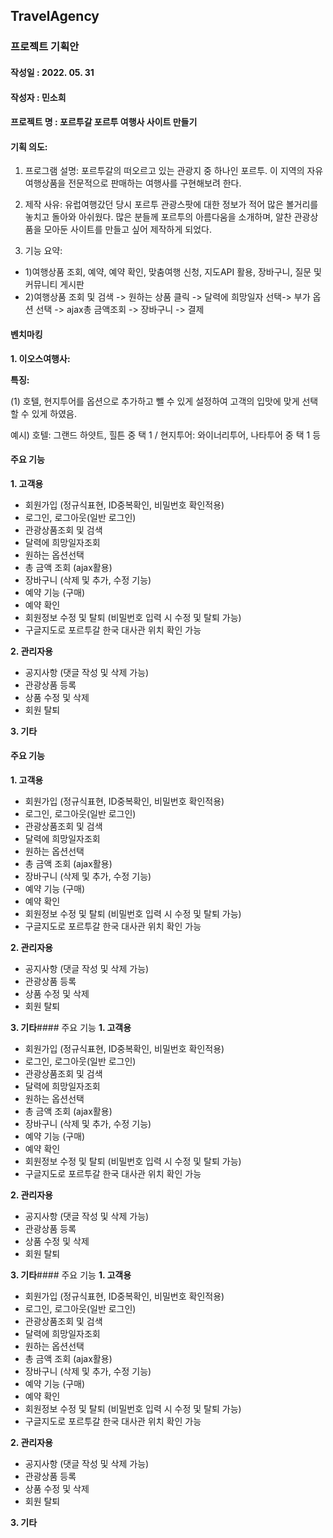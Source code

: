 ## TravelAgency
### 프로젝트 기획안

#### 작성일 : 2022. 05. 31
#### 작성자 : 민소희
#### 프로젝트 명 : 포르투갈 포르투 여행사 사이트 만들기
#### 기획 의도: 
1. 프로그램 설명: 포르투갈의 떠오르고 있는 관광지 중 하나인 포르투. 
이 지역의 자유여행상품을 전문적으로 판매하는 여행사를 구현해보려 한다.


2. 제작 사유: 유럽여행갔던 당시 포르투 관광스팟에 대한 정보가 적어 많은 볼거리를 놓치고 돌아와 아쉬웠다. 
많은 분들께 포르투의 아름다움을 소개하며, 알찬 관광상품을 모아둔 사이트를 만들고 싶어 
제작하게 되었다.


3. 기능 요약: 
- 1)여행상품 조회, 예약, 예약 확인, 맞춤여행 신청, 지도API 활용, 장바구니, 질문 및 커뮤니티 게시판
- 2)여행상품 조회 및 검색 -> 원하는 상품 클릭 -> 달력에 희망일자 선택-> 부가 옵션 선택 -> ajax총 금액조회 -> 장바구니 -> 결제
#### 벤치마킹
**1. 이오스여행사:**

**특징:**

(1) 호텔, 현지투어를 옵션으로 추가하고 뺄 수 있게 설정하여 고객의 입맛에 맞게 선택할 수 있게 하였음.

예시) 호텔: 그랜드 하얏트, 힐튼 중 택 1 / 현지투어: 와이너리투어, 나타투어 중 택 1 등



#### 주요 기능
**1. 고객용**
- 회원가입 (정규식표현, ID중복확인, 비밀번호 확인적용)
- 로그인, 로그아웃(일반 로그인)
- 관광상품조회 및 검색
- 달력에 희망일자조회
- 원하는 옵션선택
- 총 금액 조회 (ajax활용)
- 장바구니 (삭제 및 추가, 수정 기능)
- 예약 기능 (구매)
- 예약 확인
- 회원정보 수정 및 탈퇴 (비밀번호 입력 시 수정 및 탈퇴 가능)
- 구글지도로 포르투갈 한국 대사관 위치 확인 가능

**2. 관리자용**
- 공지사항 (댓글 작성 및 삭제 가능)
- 관광상품 등록
- 상품 수정 및 삭제
- 회원 탈퇴

**3. 기타**
#### 주요 기능
**1. 고객용**
- 회원가입 (정규식표현, ID중복확인, 비밀번호 확인적용)
- 로그인, 로그아웃(일반 로그인)
- 관광상품조회 및 검색
- 달력에 희망일자조회
- 원하는 옵션선택
- 총 금액 조회 (ajax활용)
- 장바구니 (삭제 및 추가, 수정 기능)
- 예약 기능 (구매)
- 예약 확인
- 회원정보 수정 및 탈퇴 (비밀번호 입력 시 수정 및 탈퇴 가능)
- 구글지도로 포르투갈 한국 대사관 위치 확인 가능

**2. 관리자용**
- 공지사항 (댓글 작성 및 삭제 가능)
- 관광상품 등록
- 상품 수정 및 삭제
- 회원 탈퇴

**3. 기타**#### 주요 기능
**1. 고객용**
- 회원가입 (정규식표현, ID중복확인, 비밀번호 확인적용)
- 로그인, 로그아웃(일반 로그인)
- 관광상품조회 및 검색
- 달력에 희망일자조회
- 원하는 옵션선택
- 총 금액 조회 (ajax활용)
- 장바구니 (삭제 및 추가, 수정 기능)
- 예약 기능 (구매)
- 예약 확인
- 회원정보 수정 및 탈퇴 (비밀번호 입력 시 수정 및 탈퇴 가능)
- 구글지도로 포르투갈 한국 대사관 위치 확인 가능

**2. 관리자용**
- 공지사항 (댓글 작성 및 삭제 가능)
- 관광상품 등록
- 상품 수정 및 삭제
- 회원 탈퇴

**3. 기타**#### 주요 기능
**1. 고객용**
- 회원가입 (정규식표현, ID중복확인, 비밀번호 확인적용)
- 로그인, 로그아웃(일반 로그인)
- 관광상품조회 및 검색
- 달력에 희망일자조회
- 원하는 옵션선택
- 총 금액 조회 (ajax활용)
- 장바구니 (삭제 및 추가, 수정 기능)
- 예약 기능 (구매)
- 예약 확인
- 회원정보 수정 및 탈퇴 (비밀번호 입력 시 수정 및 탈퇴 가능)
- 구글지도로 포르투갈 한국 대사관 위치 확인 가능

**2. 관리자용**
- 공지사항 (댓글 작성 및 삭제 가능)
- 관광상품 등록
- 상품 수정 및 삭제
- 회원 탈퇴

**3. 기타**